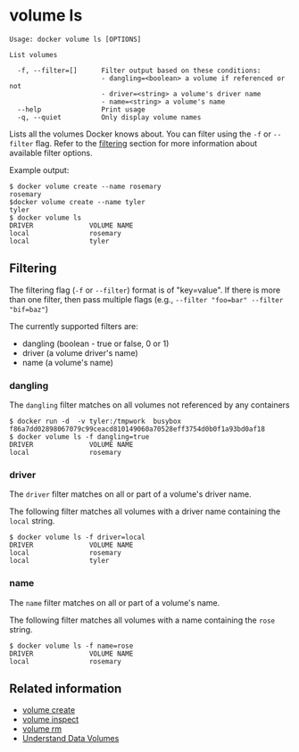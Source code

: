 <!--[metadata]>
+++
title = "volume ls"
description = "The volume ls command description and usage"
keywords = ["volume, list"]
[menu.main]
parent = "smn_cli"
+++
<![end-metadata]-->

# volume ls

    Usage: docker volume ls [OPTIONS]

    List volumes

      -f, --filter=[]      Filter output based on these conditions:
                           - dangling=<boolean> a volume if referenced or not
                           - driver=<string> a volume's driver name
                           - name=<string> a volume's name
      --help               Print usage
      -q, --quiet          Only display volume names

Lists all the volumes Docker knows about. You can filter using the `-f` or `--filter` flag. Refer to the [filtering](#filtering) section for more information about available filter options.

Example output:

    $ docker volume create --name rosemary
    rosemary
    $docker volume create --name tyler
    tyler
    $ docker volume ls
    DRIVER              VOLUME NAME
    local               rosemary
    local               tyler

## Filtering

The filtering flag (`-f` or `--filter`) format is of "key=value". If there is more
than one filter, then pass multiple flags (e.g., `--filter "foo=bar" --filter "bif=baz"`)

The currently supported filters are:

* dangling (boolean - true or false, 0 or 1)
* driver (a volume driver's name)
* name (a volume's name)

### dangling

The `dangling` filter matches on all volumes not referenced by any containers

    $ docker run -d  -v tyler:/tmpwork  busybox
    f86a7dd02898067079c99ceacd810149060a70528eff3754d0b0f1a93bd0af18
    $ docker volume ls -f dangling=true
    DRIVER              VOLUME NAME
    local               rosemary

### driver

The `driver` filter matches on all or part of a volume's driver name.

The following filter matches all volumes with a driver name containing the `local` string.

    $ docker volume ls -f driver=local
    DRIVER              VOLUME NAME
    local               rosemary
    local               tyler

### name

The `name` filter matches on all or part of a volume's name.

The following filter matches all volumes with a name containing the `rose` string.

    $ docker volume ls -f name=rose
    DRIVER              VOLUME NAME
    local               rosemary

## Related information

* [volume create](volume_create.md)
* [volume inspect](volume_inspect.md)
* [volume rm](volume_rm.md)
* [Understand Data Volumes](../../userguide/containers/dockervolumes.md)
